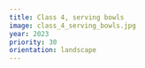 ```yaml
---
title: Class 4, serving bowls
image: class_4_serving_bowls.jpg
year: 2023
priority: 30
orientation: landscape
---
```

